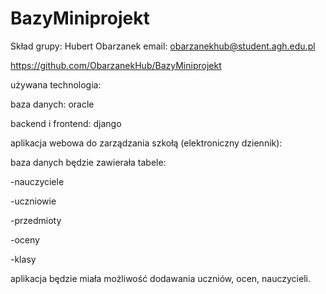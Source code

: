 # BazyMiniprojekt

Skład grupy: Hubert Obarzanek
email: obarzanekhub@student.agh.edu.pl

https://github.com/ObarzanekHub/BazyMiniprojekt

używana technologia: 

baza danych: oracle

backend i frontend: django



aplikacja webowa do zarządzania szkołą (elektroniczny dziennik):

baza danych będzie zawierała tabele:

-nauczyciele

-uczniowie

-przedmioty

-oceny

-klasy



aplikacja będzie miała możliwość dodawania uczniów, ocen, nauczycieli. 

